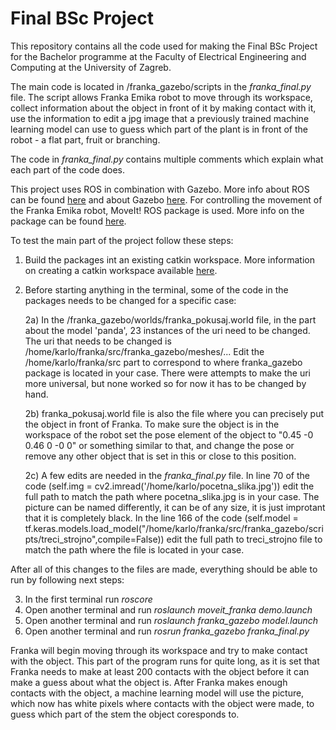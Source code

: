 # Final BSc Project
This repository contains all the code used for making the Final BSc Project for the Bachelor programme at the Faculty of Electrical Engineering and Computing at the University of Zagreb.

The main code is located in /franka_gazebo/scripts in the _franka_final.py_ file. The script allows Franka Emika robot to move through its workspace, collect information about the object in front of it by making contact with it, use the information to edit a jpg image that a previously trained machine learning model can use to guess which part of the plant is in front of the robot - a flat part, fruit or branching.

The code in _franka_final.py_ contains multiple comments which explain what each part of the code does.

This project uses ROS in combination with Gazebo. More info about ROS can be found [here](https://www.ros.org/) and about Gazebo [here](http://gazebosim.org/).
For controlling the movement of the Franka Emika robot, MoveIt! ROS package is used. More info on the package can be found [here](https://moveit.ros.org/).

To test the main part of the project follow these steps:
1. Build the packages int an existing catkin workspace. More information on creating a catkin workspace available [here](http://wiki.ros.org/catkin/Tutorials/create_a_workspace).
2. Before starting anything in the terminal, some of the code in the packages needs to be changed for a specific case:

   2a) In the /franka_gazebo/worlds/franka_pokusaj.world file, in the part about the model 'panda', 23 instances of the uri need to be changed. The uri that needs    to be changed is /home/karlo/franka/src/franka_gazebo/meshes/... Edit the /home/karlo/franka/src part to correspond to where franka_gazebo package is located      in your case. There were attempts to make the uri more universal, but none worked so for now it has to be changed by hand.

   2b) franka_pokusaj.world file is also the file where you can precisely put the object in front of Franka. To make sure the object is in the workspace of the      robot set the pose element of the object to "<pose frame=''>0.45 -0 0.46 0 -0 0</pose>" or something similar to that, and change the pose or remove any other      object that is set in this or close to this position.

   2c) A few edits are needed in the _franka_final.py_ file. In line 70 of the code (self.img = cv2.imread('/home/karlo/pocetna_slika.jpg')) edit the full path to    match the path where pocetna_slika.jpg is in your case. The picture can be named differently, it can be of any size, it is just improtant that it is completely    black. In the line 166 of the code (self.model = tf.keras.models.load_model("/home/karlo/franka/src/franka_gazebo/scripts/treci_strojno",compile=False)) edit      the full path to treci_strojno file to match the path where the file is located in your case. 

After all of this changes to the files are made, everything should be able to run by following next steps:

3. In the first terminal run _roscore_
4. Open another terminal and run _roslaunch moveit_franka demo.launch_
5. Open another terminal and run _roslaunch franka_gazebo model.launch_
6. Open another terminal and run _rosrun franka_gazebo franka_final.py_

Franka will begin moving through its workspace and try to make contact with the object. This part of the program runs for quite long, as it is set that Franka needs to make at least 200 contacts with the object before it can make a guess about what the object is. After Franka makes enough contacts with the object, a machine learning model will use the picture, which now has white pixels where contacts with the object were made, to guess which part of the stem the object coresponds to. 
